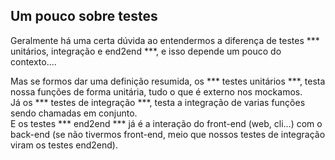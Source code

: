 ## Um pouco sobre testes

Geralmente há uma certa dúvida ao entendermos a diferença de testes *** unitários, integração e end2end  ***, e isso depende um pouco do contexto....
<br/>

Mas se formos dar uma definição resumida, os *** testes unitários ***, testa nossa funções de forma unitária, tudo o que é externo nos mockamos.
<br/>
Já os *** testes de integração ***, testa a integração de varias funções sendo chamadas em conjunto.
<br/>
E os testes *** end2end *** já é a interação do front-end (web, cli...) com o back-end (se não tivermos front-end, meio que nossos testes de integração viram os testes end2end).